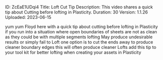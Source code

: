ID: ZcEaE1UDqi4
Title: Loft Cut Tip
Description: This video shares a quick tip about Cutting before lofting in Plasticity.
Duration: 30
Version: 1.1.26
Uploaded: 2023-06-15

yum yum Floyd here with a quick tip
about cutting before lofting in Plasticity
if you run into a situation
where open boundaries of sheets are not
as clean as they could be with multiple
segments lofting May produce undesirable
results or simply fail to Loft one
option is to cut the ends away to
produce cleaner boundary edges this will
often produce cleaner Lofts add this tip
to your tool kit for better lofting when
creating your assets in Plasticity

